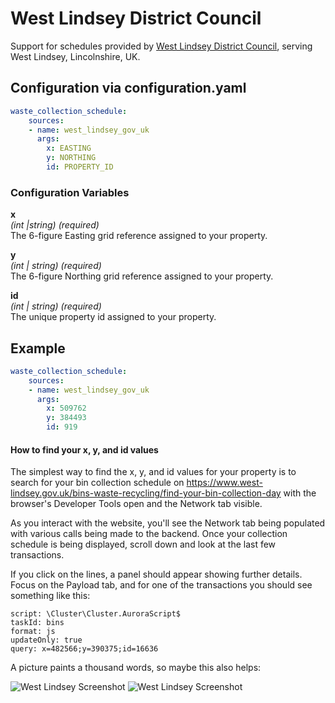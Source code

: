 # West Lindsey District Council

Support for schedules provided by [West Lindsey District Council](https://www.west-lindsey.gov.uk), serving West Lindsey, Lincolnshire, UK.

## Configuration via configuration.yaml

```yaml
waste_collection_schedule:
    sources:
    - name: west_lindsey_gov_uk
      args:
        x: EASTING
        y: NORTHING
        id: PROPERTY_ID
```

### Configuration Variables

**x**<br>
*(int |string) (required)*<br>
The 6-figure Easting grid reference assigned to your property.

**y**<br>
*(int | string) (required)*<br>
The 6-figure Northing grid reference assigned to your property.

**id**<br>
*(int | string) (required)*<br>
The unique property id assigned to your property.


## Example
```yaml
waste_collection_schedule:
    sources:
    - name: west_lindsey_gov_uk
      args:
        x: 509762
        y: 384493
        id: 919
```

#### How to find your x, y, and id values
The simplest way to find the x, y, and id values for your property is to search for your bin collection schedule on https://www.west-lindsey.gov.uk/bins-waste-recycling/find-your-bin-collection-day
 with the browser's Developer Tools open and the Network tab visible.

As you interact with the website, you'll see the Network tab being populated with various calls being made to the backend. Once your collection schedule is being displayed, scroll down and look at the last few transactions.

If you click on the lines, a panel should appear showing further details. Focus on the Payload tab, and for one of the transactions you should see something like this:

```
script: \Cluster\Cluster.AuroraScript$
taskId: bins
format: js
updateOnly: true
query: x=482566;y=390375;id=16636
```

A picture paints a thousand words, so maybe this also helps:

<img src="https://raw.githubusercontent.com/mampfes/hacs_waste_collection_schedule/master/images/west_linsey_gov_uk.png" alt="West Lindsey Screenshot" title="West Lindsey Screenshot"/>

<img src= "images/west_linsey_gov_uk.png" alt="West Lindsey Screenshot" title="West Lindsey Screenshot"/>